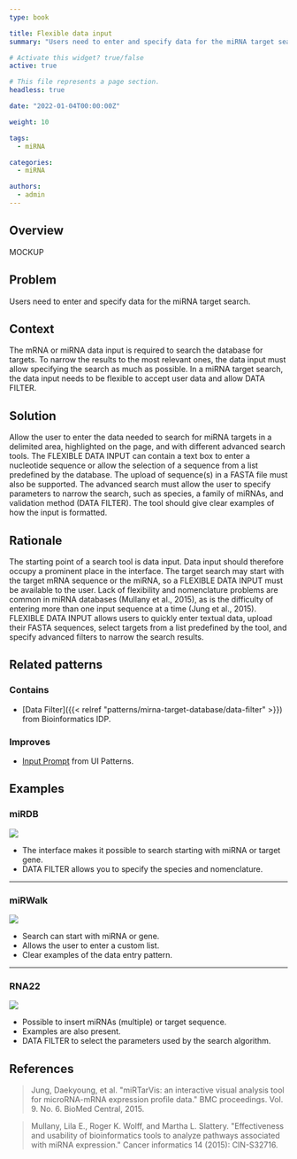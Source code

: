 ```yaml
---
type: book

title: Flexible data input
summary: "Users need to enter and specify data for the miRNA target search."

# Activate this widget? true/false
active: true

# This file represents a page section.
headless: true

date: "2022-01-04T00:00:00Z"

weight: 10

tags:
  - miRNA

categories:
  - miRNA

authors:
  - admin
---
```


## Overview

MOCKUP

## Problem

Users need to enter and specify data for the miRNA target search.

## Context

The mRNA or miRNA data input is required to search the database for targets. To narrow the results to the most relevant ones, the data input must allow specifying the search as much as possible. In a miRNA target search, the data input needs to be flexible to accept user data and allow DATA FILTER.

## Solution

Allow the user to enter the data needed to search for miRNA targets in a delimited area, highlighted on the page, and with different advanced search tools. The FLEXIBLE DATA INPUT can contain a text box to enter a nucleotide sequence or allow the selection of a sequence from a list predefined by the database. The upload of sequence(s) in a FASTA file must also be supported. The advanced search must allow the user to specify parameters to narrow the search, such as species, a family of miRNAs, and validation method (DATA FILTER). The tool should give clear examples of how the input is formatted.

## Rationale

The starting point of a search tool is data input. Data input should therefore occupy a prominent place in the interface. The target search may start with the target mRNA sequence or the miRNA, so a FLEXIBLE DATA INPUT must be available to the user. Lack of flexibility and nomenclature problems are common in miRNA databases (Mullany et al., 2015), as is the difficulty of entering more than one input sequence at a time (Jung et al., 2015). FLEXIBLE DATA INPUT allows users to quickly enter textual data, upload their FASTA sequences, select targets from a list predefined by the tool, and specify advanced filters to narrow the search results.

## Related patterns

### Contains

- [Data Filter]({{< relref "patterns/mirna-target-database/data-filter" >}}) from Bioinformatics IDP.

### Improves

- [Input Prompt](http://ui-patterns.com/patterns/InputPrompt) from UI Patterns.


## Examples

### miRDB

![](mirdb_data_entry.png)

- The interface makes it possible to search starting with miRNA or target gene.
- DATA FILTER allows you to specify the species and nomenclature.

---

### miRWalk

![](mirwalk_data_entry.png)

- Search can start with miRNA or gene.
- Allows the user to enter a custom list.
- Clear examples of the data entry pattern.

---

### RNA22

![](rna22_data_entry.png)
 
 - Possible to insert miRNAs (multiple) or target sequence.
 - Examples are also present.
 - DATA FILTER to select the parameters used by the search algorithm.

## References
>Jung, Daekyoung, et al. "miRTarVis: an interactive visual analysis tool for microRNA-mRNA expression profile data." BMC proceedings. Vol. 9. No. 6. BioMed Central, 2015.

>Mullany, Lila E., Roger K. Wolff, and Martha L. Slattery. "Effectiveness and usability of bioinformatics tools to analyze pathways associated with miRNA expression." Cancer informatics 14 (2015): CIN-S32716.